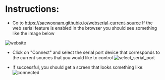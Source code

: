 # Instructions:
* Go to https://saewoonam.githubio.io/webserial-current-source
If the web serial feature is enabled in the browser you should see something like the image below

![website](https://user-images.githubusercontent.com/2872116/101087607-acb33600-356f-11eb-9b31-bc77c5fd32da.png)

* Click on "Connect" and select the serial port device that corresponds to the current sources that you would like to control
![select_serial_port](https://user-images.githubusercontent.com/2872116/101087605-ac1a9f80-356f-11eb-8093-9da832bb0a02.png)

* If successful, you should get a screen that looks something like:
![connected](https://user-images.githubusercontent.com/2872116/101087601-ab820900-356f-11eb-9910-a657a3c7178f.png)
